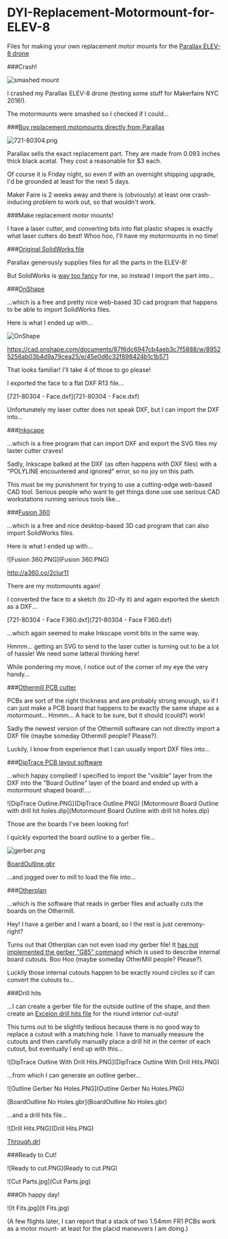 # DYI-Replacement-Motormount-for-ELEV-8
Files for making your own replacement motor mounts for the [Parallax ELEV-8 drone](https://www.parallax.com/product/elev-8)

###Crash!

![smashed mount](smashed.jpg)

I crashed my Parallax ELEV-8 drone (testing some stuff for Makerfaire NYC 2016!). 

The motormounts were smashed so I checked if I could...

###[Buy replacement motomounts directly from Parallax](https://www.parallax.com/product/721-80304)

![721-80304.png](721-80304.png)

Parallax sells the exact replacement part. They are made from 0.093 inches thick black acetal. They cost a reasonable for $3 each. 

Of course it is Friday night, so even if with an overnight shipping upgrade, I'd be grounded at least for the next 5 days. 

Maker Faire is 2 weeks away and there is (obviously) at least one crash-inducing problem to work out, so that wouldn't work. 

###Make replacement motor mounts!

I have a laser cutter, and converting bits into flat plastic shapes is exactly what laser cutters do best! Whoo hoo, I'll have my motormounts in no time!

###[Original SolidWorks file](721-80304.SLDPRT)

Parallax generously supplies files for all the parts in the ELEV-8!

But SolidWorks is [way too fancy](https://www.cati.com/blog/2015/04/how-much-does-solidworks-cost/) for me, so instead I import the part into...

###[OnShape](https://www.onshape.com/)

...which is a free and pretty nice web-based 3D cad program that happens to be able to import SolidWorks files. 

Here is what I ended up with...

![OnShape](OnShape.png)

https://cad.onshape.com/documents/87f6dc6947cb4aeb3c7f5888/w/89525256ab03b4d9a79cea25/e/45e0d6c32f898424b1c1b571

That looks familiar! I'll take 4 of those to go please!

I exported the face to a flat DXF R13 file...

[721-80304 - Face.dxf](721-80304 - Face.dxf)

Unfortunately my laser cutter does not speak DXF, but I can import the DXF into...

###[Inkscape](https://inkscape.org/en/)

...which is a free program that can import DXF and export the SVG files my laster cutter craves!

Sadly, Inkscape balked at the DXF (as often happens with DXF files) with a "POLYLINE encountered and ignored" error, so no joy on this path.

This must be my punishment for trying to use a cutting-edge web-based CAD tool. Serious people who want to get things done use
use serious CAD workstations running serious tools like...

###[Fusion 360 ](http://www.autodesk.com/products/fusion-360/overview)

...which is a free and nice desktop-based 3D cad program that can also import SolidWorks files.

Here is what I ended up with...

![Fusion 360.PNG](Fusion 360.PNG)

http://a360.co/2clur11

There are my motomounts again!

I converted the face to a sketch (to 2D-ify it) and again exported the sketch as a DXF...

[721-80304 - Face F360.dxf](721-80304 - Face F360.dxf)

...which again seemed to make Inkscape vomit bits in the same way.

Hmmm... getting an SVG to send to the laser cutter is turning out to be a lot of hassle! We need some latteral thinking here!

While pondering my move, I notice out of the corner of my eye the very handy...

###[Othermill PCB cutter](https://othermachine.co/)

PCBs are sort of the right thickness and are probably strong enough, so if I can just make a PCB board that happens to 
be exactly the same shape as a motormount... Hmmm... A hack to be sure, but it should (could?) work!

Sadly the newest version of the Othermill software can not directly import a DXF file (maybe someday Othermill people? Please?).

Luckily, I know from experience that I can usually import DXF files into...

###[DipTrace PCB layout software](http://www.diptrace.com/)

...which happy complied! I specified to import the "visible" layer from the DXF into the "Board Outline" layer of the 
board and ended up with a motormount shaped board!....

![DipTrace Outline.PNG](DipTrace Outline.PNG)
[Motormount Board Outline with drill hit holes.dip](Motormount Board Outline with drill hit holes.dip)

Those are the boards I've been looking for! 

I quickly exported the board outline to a gerber file...

![gerber.png](gerber.png)

[BoardOutline.gbr](BoardOutline.gbr)

...and jogged over to mill to load the file into...

###[Otherplan](https://othermachine.co/otherplan/)

...which is the software that reads in gerber files and actually cuts the boards on the Othermill.

Hey! I have a gerber and I want a board, so I the rest is just ceremony- right?

Turns out that Otherplan can not even load my gerber file! It [has not implemented the gerber "G85" command](https://othermachine.co/support/pcb/troubleshooting/) 
which is used to describe internal board cutouts. Boo Hoo (maybe someday OtherMill people? Please?).

Luckily those internal cutouts happen to be exactly round circles so if can convert the cutouts to...

###Drill hits

...I can create a gerber file for the outside outline of the shape, and then create an [Excelon drill hits file](https://en.wikipedia.org/wiki/Excellon_format) for the 
round interior cut-outs!

This turns out to be slightly tedious because there is no good way to replace a cutout with a matching hole. I have to manually measure the cutouts 
and then carefully manually place a drill hit in the center of each cutout, but eventually I end up with this... 

![DipTrace Outline With Drill Hits.PNG](DipTrace Outline With Drill Hits.PNG)

...from which I can generate an outline gerber...

![Outline Gerber No Holes.PNG](Outline Gerber No Holes.PNG)

[BoardOutline No Holes.gbr](BoardOutline No Holes.gbr)

...and a drill hits file...

![Drill Hits.PNG](Drill Hits.PNG)

[Through.drl](Through.drl)

###Ready to Cut!

![Ready to cut.PNG](Ready to cut.PNG)

![Cut Parts.jpg](Cut Parts.jpg)


###Oh happy day!

![It Fits.jpg](It Fits.jpg)

(A few flights later, I can report that a stack of two 1.54mm FR1 PCBs work as a motor mount- at least for the placid maneuvers I am doing.)
